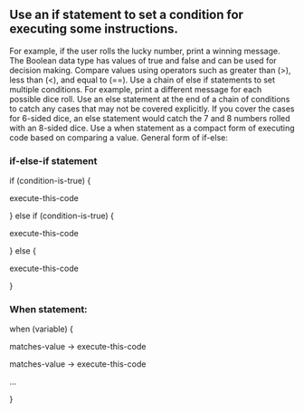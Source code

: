 ## Use an if statement to set a condition for executing some instructions. 

For example, if the user rolls the lucky number, print a winning message.
The Boolean data type has values of true and false and can be used for decision making.
Compare values using operators such as greater than (>), less than (<), and equal to (==).
Use a chain of else if statements to set multiple conditions. For example, print a different message for each possible dice roll.
Use an else statement at the end of a chain of conditions to catch any cases that may not be covered explicitly. 
If you cover the cases for 6-sided dice, an else statement would catch the 7 and 8 numbers rolled with an 8-sided dice.
Use a when statement as a compact form of executing code based on comparing a value.
General form of if-else:

### if-else-if statement

  if (condition-is-true) {
  
  execute-this-code
  
  } else if (condition-is-true) {
  
  execute-this-code
  
  } else {
  
  execute-this-code
  
  }
  

### When statement:

  when (variable) {
  
  matches-value -> execute-this-code
  
  matches-value -> execute-this-code
  
  ...
  
  }
